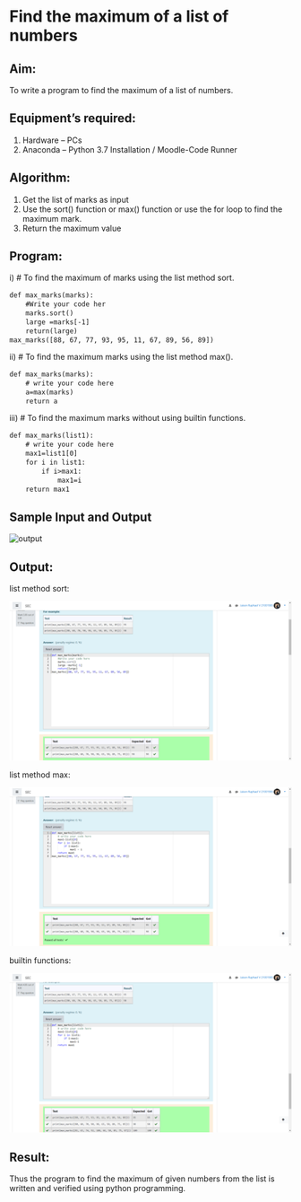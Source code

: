 # Find the maximum of a list of numbers
## Aim:
To write a program to find the maximum of a list of numbers.
## Equipment’s required:
1.	Hardware – PCs
2.	Anaconda – Python 3.7 Installation / Moodle-Code Runner
## Algorithm:
1.	Get the list of marks as input
2.	Use the sort() function or max() function or use the for loop to find the maximum mark.
3.	Return the maximum value
## Program:

i)	# To find the maximum of marks using the list method sort.
~~~
def max_marks(marks):
    #Write your code her
    marks.sort()
    large =marks[-1]
    return(large)
max_marks([88, 67, 77, 93, 95, 11, 67, 89, 56, 89])
~~~

ii)	# To find the maximum marks using the list method max().
~~~
def max_marks(marks):
    # write your code here
    a=max(marks)
    return a
~~~

iii) # To find the maximum marks without using builtin functions.
~~~
def max_marks(list1):
    # write your code here
    max1=list1[0]
    for i in list1:
        if i>max1:
            max1=i
    return max1
~~~

## Sample Input and Output
![output](./img/max_marks1.jpg) 

## Output:
list method sort:


![list](ls.png)


list method max:


![list](lm.png)


builtin functions:


![list](bif.png)


## Result:
Thus the program to find the maximum of given numbers from the list is written and verified using python programming.